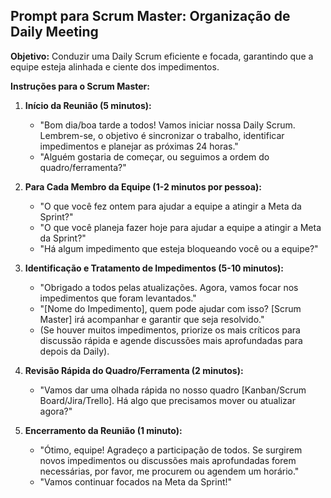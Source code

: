 ## Prompt para Scrum Master: Organização de Daily Meeting

**Objetivo:** Conduzir uma Daily Scrum eficiente e focada, garantindo que a equipe esteja alinhada e ciente dos impedimentos.

**Instruções para o Scrum Master:**

1.  **Início da Reunião (5 minutos):**
    *   "Bom dia/boa tarde a todos! Vamos iniciar nossa Daily Scrum. Lembrem-se, o objetivo é sincronizar o trabalho, identificar impedimentos e planejar as próximas 24 horas."
    *   "Alguém gostaria de começar, ou seguimos a ordem do quadro/ferramenta?"

2.  **Para Cada Membro da Equipe (1-2 minutos por pessoa):**
    *   "O que você fez ontem para ajudar a equipe a atingir a Meta da Sprint?"
    *   "O que você planeja fazer hoje para ajudar a equipe a atingir a Meta da Sprint?"
    *   "Há algum impedimento que esteja bloqueando você ou a equipe?"

3.  **Identificação e Tratamento de Impedimentos (5-10 minutos):**
    *   "Obrigado a todos pelas atualizações. Agora, vamos focar nos impedimentos que foram levantados."
    *   "[Nome do Impedimento], quem pode ajudar com isso? [Scrum Master] irá acompanhar e garantir que seja resolvido."
    *   (Se houver muitos impedimentos, priorize os mais críticos para discussão rápida e agende discussões mais aprofundadas para depois da Daily).

4.  **Revisão Rápida do Quadro/Ferramenta (2 minutos):**
    *   "Vamos dar uma olhada rápida no nosso quadro [Kanban/Scrum Board/Jira/Trello]. Há algo que precisamos mover ou atualizar agora?"

5.  **Encerramento da Reunião (1 minuto):**
    *   "Ótimo, equipe! Agradeço a participação de todos. Se surgirem novos impedimentos ou discussões mais aprofundadas forem necessárias, por favor, me procurem ou agendem um horário."
    *   "Vamos continuar focados na Meta da Sprint!"

